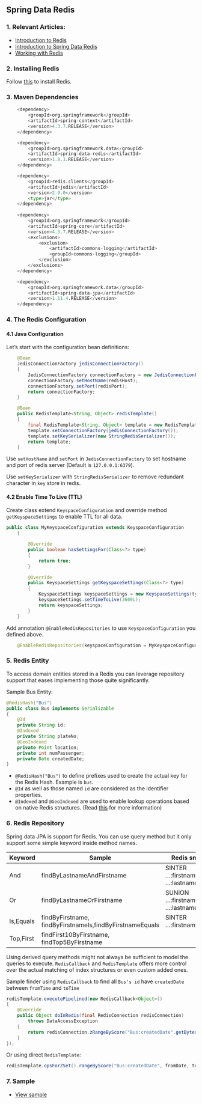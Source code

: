 ## Spring Data Redis

### 1. Relevant Articles:
- [Introduction to Redis](https://redis.io/)
- [Introduction to Spring Data Redis](https://docs.spring.io/spring-data/data-redis/docs/current/reference/html/)
- [Working with Redis](http://openmymind.net/2011/11/8/Redis-Zero-To-Master-In-30-Minutes-Part-1/)

### 2. Installing Redis
Follow [this](https://redis.io/topics/quickstart) to install Redis.

### 3. Maven Dependencies
```python
    <dependency>
        <groupId>org.springframework</groupId>
        <artifactId>spring-context</artifactId>
        <version>4.3.7.RELEASE</version>
    </dependency>

    <dependency>
        <groupId>org.springframework.data</groupId>
        <artifactId>spring-data-redis</artifactId>
        <version>1.8.1.RELEASE</version>
    </dependency>

    <dependency>
        <groupId>redis.clients</groupId>
        <artifactId>jedis</artifactId>
        <version>2.9.0</version>
        <type>jar</type>
    </dependency>
    
    <dependency>
        <groupId>org.springframework</groupId>
        <artifactId>spring-core</artifactId>
        <version>4.3.7.RELEASE</version>
        <exclusions>
            <exclusion>
                <artifactId>commons-logging</artifactId>
                <groupId>commons-logging</groupId>
            </exclusion>
        </exclusions>
    </dependency>

    <dependency>
        <groupId>org.springframework.data</groupId>
        <artifactId>spring-data-jpa</artifactId>
        <version>1.11.4.RELEASE</version>
    </dependency>
```

### 4. The Redis Configuration
#### 4.1 Java Configuration
Let’s start with the configuration bean definitions:

```java
    @Bean
    JedisConnectionFactory jedisConnectionFactory()
    {
        JedisConnectionFactory connectionFactory = new JedisConnectionFactory();
        connectionFactory.setHostName(redisHost);
        connectionFactory.setPort(redisPort);
        return connectionFactory;
    }

    @Bean
    public RedisTemplate<String, Object> redisTemplate()
    {
        final RedisTemplate<String, Object> template = new RedisTemplate<String, Object>();
        template.setConnectionFactory(jedisConnectionFactory());
        template.setKeySerializer(new StringRedisSerializer());
        return template;
    }
``` 

Use `setHostName` and `setPort` in `JedisConnectionFactory` to set hostname and port of redis server (Default is `127.0.0.1:6379`).

Use `setKeySerializer` with `StringRedisSerializer` to remove redundant character in `key` store in redis.

#### 4.2 Enable Time To Live (TTL)

Create class extend `KeyspaceConfiguration` and override method `getKeyspaceSettings` to enable TTL for all data.

```java
public class MyKeyspaceConfiguration extends KeyspaceConfiguration
    {

        @Override
        public boolean hasSettingsFor(Class<?> type)
        {
            return true;
        }

        @Override
        public KeyspaceSettings getKeyspaceSettings(Class<?> type)
        {
            KeyspaceSettings keyspaceSettings = new KeyspaceSettings(type, "my-keyspace");
            keyspaceSettings.setTimeToLive(3600L);
            return keyspaceSettings;
        }
    }
```

Add annotation `@EnableRedisRepositories` to use `KeyspaceConfiguration` you defined above.

```java
    @EnableRedisRepositories(keyspaceConfiguration = MyKeyspaceConfiguration.class)
```

### 5. Redis Entity
To access domain entities stored in a Redis you can leverage repository support that eases implementing those quite significantly.

Sample Bus Entity:
```java
@RedisHash("Bus")
public class Bus implements Serializable
{
    @Id
    private String id;
    @Indexed
    private String plateNo;
    @GeoIndexed
    private Point location;
    private int numPassenger;
    private Date createdDate;
}
```

- `@RedisHash("Bus")` to define prefixes used to create the actual key for the Redis Hash. Example is `bus`.
- `@Id` as well as those named `id` are considered as the identifier properties.
- `@Indexed` and `@GeoIndexed` are used to enable lookup operations based on native Redis structures. (Read [this](https://redis.io/topics/indexes) for more information)

### 6. Redis Repository
Spring data JPA is support for Redis. You can use query method but it only support some simple keyword inside method names.

|Keyword|Sample|Redis snippet|
|---|---|---|
|And|findByLastnameAndFirstname|SINTER …:firstname:rand …:lastname:al’thor|
|Or|findByLastnameOrFirstname|SUNION …:firstname:rand …:lastname:al’thor|
|Is,Equals|findByFirstname, findByFirstnameIs,findByFirstnameEquals|SINTER …:firstname:rand|
|Top,First|findFirst10ByFirstname, findTop5ByFirstname||

Using derived query methods might not always be sufficient to model the queries to execute. `RedisCallback` and `RedisTemplate` offers more control over the actual matching of index structures or even custom added ones.

Sample finder using `RedisCallback` to find all `Bus's id` have `createdDate` between `fromTime` and `toTime`
```java
redisTemplate.executePipelined(new RedisCallback<Object>()
{
    @Override
    public Object doInRedis(final RedisConnection redisConnection)
        throws DataAccessException
    {
        return redisConnection.zRangeByScore("Bus:createdDate".getBytes(), fromTime, toTime);
    }
});
```

Or using direct `RedisTemplate`:
```java
redisTemplate.opsForZSet().rangeByScore("Bus:createdDate", fromDate, toDate);
```

### 7. Sample
- [View sample](https://github.com/lequanghiep74/spring_redis_sample)
